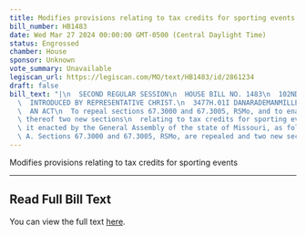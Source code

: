 ```yaml
---
title: Modifies provisions relating to tax credits for sporting events
bill_number: HB1483
date: Wed Mar 27 2024 00:00:00 GMT-0500 (Central Daylight Time)
status: Engrossed
chamber: House
sponsor: Unknown
vote_summary: Unavailable
legiscan_url: https://legiscan.com/MO/text/HB1483/id/2861234
draft: false
bill_text: "|\n  SECOND REGULAR SESSION\n  HOUSE BILL NO. 1483\n  102ND GENERAL ASSEMBLY\n\
  \  INTRODUCED BY REPRESENTATIVE CHRIST.\n  3477H.01I DANARADEMANMILLER,ChiefClerk\n\
  \  AN ACT\n  To repeal sections 67.3000 and 67.3005, RSMo, and to enact in lieu\
  \ thereof two new sections\n  relating to tax credits for sporting events.\n  Be\
  \ it enacted by the General Assembly of the state of Missouri, as follows:\n  Section\
  \ A. Sections 67.3000 and 67.3005, RSMo, are repealed and two new sections"
---
```

Modifies provisions relating to tax credits for sporting events

---

## Read Full Bill Text

You can view the full text [here](https://legiscan.com/MO/text/HB1483/id/2861234).
